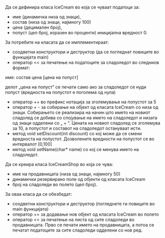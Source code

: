 Да се дефинира класа IceCream во која се чуваат податоци за:

* име (динамичка низа од знаци),
* состав (низа од знаци, најмногу 100)
* цена (децимален број),
* попуст (цел број, изразен во проценти) иницијална вредност 0.

За потребите на класата да се имплементираат:

* соодветни конструктори и деструктор (да се погледнат повиците во функцијата main)
* оператор << за печатење на податоците за сладоледот во следниов формат:

име: состав цена [цена на попуст]

делот „цена на попуст“ се печати само ако за сладоледот се нуди попуст (вредноста на попустот е поголема од нула)

* оператор ++ во префикс нотација за зголемување на попустот за 5
* оператор + - за собирање на објект од класата IceCream со низа од знаци. Собирањето се реализира на начин што името на новиот сладолед се добива со спојување на името на сладоледот и низата од знаци одделени со „ + “. Цената на новиот сладолед се зголемува за 10, а попустот и составот на сладоледот остануваат исти.
* метод void setDiscount(int discount) со кој може да се смени вредноста на попустот. Дозволените вредности на попустот се во интервалот [0,100]
* метод void setName(char* name) со кој се менува името на сладоледот.

Да се креира класа IceCreamShop во која се чува:

* име на продавницата (низа од знаци, најмногу 50)
* динамички резервирано поле од објекти од класата IceCream
* број на сладоледи во полето (цел број).

За оваа класа да се обезбедат:

* соодветни конструктори и деструктор (погледнете ги повиците во main функцијата)
* оператор += за додавање нов објект од класата IceCream во полето
* оператор << за печатење на листа од сите сладоледи во продавницата. Прво се печати името на продавницата, а потоа се печатат податоците за сите сладоледи одделени со нов ред.